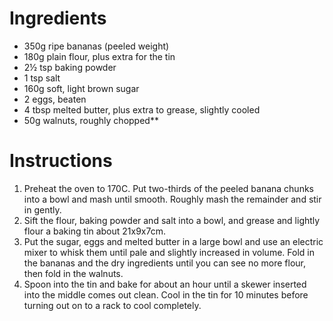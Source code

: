 # Ingredients

- 350g ripe bananas (peeled weight)  
- 180g plain flour, plus extra for the tin  
- 2½ tsp baking powder  
- 1 tsp salt  
- 160g soft, light brown sugar  
- 2 eggs, beaten  
- 4 tbsp melted butter, plus extra to grease, slightly cooled  
- 50g walnuts, roughly chopped**

# Instructions

1. Preheat the oven to 170C. Put two-thirds of the peeled banana chunks into a bowl and mash until smooth. Roughly mash the remainder and stir in gently.
2. Sift the flour, baking powder and salt into a bowl, and grease and lightly flour a baking tin about 21x9x7cm.
3. Put the sugar, eggs and melted butter in a large bowl and use an electric mixer to whisk them until pale and slightly increased in volume. Fold in the bananas and the dry ingredients until you can see no more flour, then fold in the walnuts.
4. Spoon into the tin and bake for about an hour until a skewer inserted into the middle comes out clean. Cool in the tin for 10 minutes before turning out on to a rack to cool completely.
